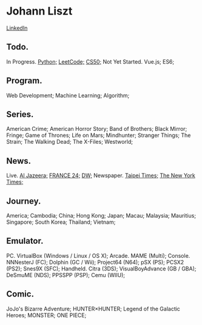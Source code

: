 # Johann Liszt
[LinkedIn](https://www.linkedin.com/in/paint1024/)

## Todo.

In Progress.
 [Python;](https://www.udemy.com/complete-python-bootcamp/)
 [LeetCode;](https://skyyen999.gitbooks.io/-leetcode-with-javascript/content/sortbyacceptance.html)
 [CS50;](https://www.edx.org/course/cs50s-introduction-computer-science-harvardx-cs50x)
Not Yet Started. Vue.js; ES6;

## Program.

Web Development; Machine Learning; Algorithm;

## Series.

American Crime; American Horror Story; Band of Brothers; Black Mirror; Fringe; Game of Thrones; Life on Mars; Mindhunter; Stranger Things; The Strain; The Walking Dead; The X-Files; Westworld;

## News.

Live.
 [Al Jazeera;](https://www.youtube.com/channel/UCNye-wNBqNL5ZzHSJj3l8Bg)
 [FRANCE 24;](https://www.youtube.com/channel/UCQfwfsi5VrQ8yKZ-UWmAEFg)
 [DW;](https://www.youtube.com/channel/UCknLrEdhRCp1aegoMqRaCZg)
Newspaper.
 [Taipei Times;](http://www.taipeitimes.com)
 [The New York Times;](https://www.nytimes.com)

## Journey.

America; Cambodia; China; Hong Kong; Japan; Macau; Malaysia; Mauritius; Singapore; South Korea; Thailand; Vietnam;

## Emulator.

PC. VirtualBox (Windows / Linux / OS X);
Arcade. MAME (Multi);
Console. NNNesterJ (FC); Dolphin (GC / Wii); Project64 (N64); pSX (PS); PCSX2 (PS2); Snes9X (SFC);
Handheld. Citra (3DS); VisualBoyAdvance (GB / GBA); DeSmuME (NDS); PPSSPP (PSP); Cemu (WIIU);

## Comic.

JoJo's Bizarre Adventure; HUNTER×HUNTER; Legend of the Galactic Heroes; MONSTER; ONE PIECE;
